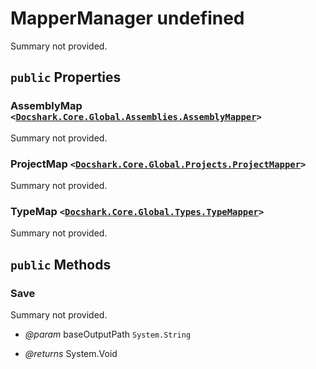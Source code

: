 # MapperManager undefined

Summary not provided.

## `public` Properties

### AssemblyMap <code><<a href="./Docshark\Core\Global\Assemblies\.md">Docshark.Core.Global.Assemblies.AssemblyMapper</a>></code>

Summary not provided.

### ProjectMap <code><<a href="./Docshark\Core\Global\Projects\.md">Docshark.Core.Global.Projects.ProjectMapper</a>></code>

Summary not provided.

### TypeMap <code><<a href="./Docshark\Core\Global\Types\.md">Docshark.Core.Global.Types.TypeMapper</a>></code>

Summary not provided.



## `public` Methods

### Save

Summary not provided.

- *@param* baseOutputPath `System.String`

- *@returns* System.Void